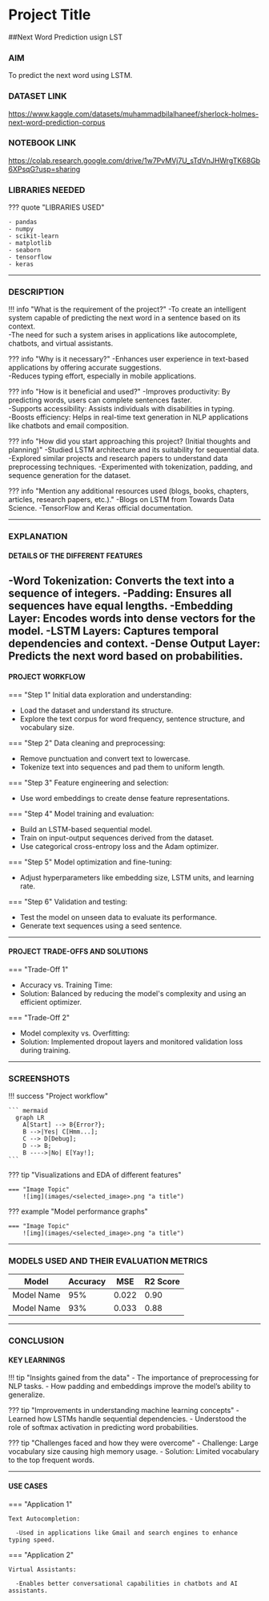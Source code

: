 

# Project Title 
##Next Word Prediction usign LST

### AIM 
To predict the next word using LSTM.


### DATASET LINK 
https://www.kaggle.com/datasets/muhammadbilalhaneef/sherlock-holmes-next-word-prediction-corpus

### NOTEBOOK LINK 
https://colab.research.google.com/drive/1w7PvMVj7U_sTdVnJHWrgTK68Gb6XPsqG?usp=sharing


### LIBRARIES NEEDED
<!-- Mention it in bullet points either in numbering or simple dots -->
<!-- Mention all the libraries required for the project. You can add more or remove as necessary. -->

??? quote "LIBRARIES USED"

    - pandas
    - numpy
    - scikit-learn
    - matplotlib
    - seaborn
    - tensorflow
    - keras

--- 

### DESCRIPTION 


!!! info "What is the requirement of the project?"
-To create an intelligent system capable of predicting the next word in a sentence based on its context.\
-The need for such a system arises in applications like autocomplete, chatbots, and virtual assistants.

??? info "Why is it necessary?"
-Enhances user experience in text-based applications by offering accurate suggestions.\
-Reduces typing effort, especially in mobile applications.

??? info "How is it beneficial and used?"
-Improves productivity: By predicting words, users can complete sentences faster.\
-Supports accessibility: Assists individuals with disabilities in typing.\
-Boosts efficiency: Helps in real-time text generation in NLP applications like chatbots and email composition.

??? info "How did you start approaching this project? (Initial thoughts and planning)"
-Studied LSTM architecture and its suitability for sequential data.
-Explored similar projects and research papers to understand data preprocessing techniques.
-Experimented with tokenization, padding, and sequence generation for the dataset.

??? info "Mention any additional resources used (blogs, books, chapters, articles, research papers, etc.)."
-Blogs on LSTM from Towards Data Science.
-TensorFlow and Keras official documentation.


--- 

### EXPLANATION 

#### DETAILS OF THE DIFFERENT FEATURES 

-Word Tokenization: Converts the text into a sequence of integers.
-Padding: Ensures all sequences have equal lengths.
-Embedding Layer: Encodes words into dense vectors for the model.
-LSTM Layers: Captures temporal dependencies and context.
-Dense Output Layer: Predicts the next word based on probabilities.
--- 

#### PROJECT WORKFLOW 
=== "Step 1"
Initial data exploration and understanding:
- Load the dataset and understand its structure.
- Explore the text corpus for word frequency, sentence structure, and vocabulary size.

=== "Step 2"
Data cleaning and preprocessing:
- Remove punctuation and convert text to lowercase.
- Tokenize text into sequences and pad them to uniform length.

=== "Step 3"
Feature engineering and selection:
- Use word embeddings to create dense feature representations.

=== "Step 4"
Model training and evaluation:
- Build an LSTM-based sequential model.
- Train on input-output sequences derived from the dataset.
- Use categorical cross-entropy loss and the Adam optimizer.

=== "Step 5"
Model optimization and fine-tuning:
- Adjust hyperparameters like embedding size, LSTM units, and learning rate.

=== "Step 6"
Validation and testing:
- Test the model on unseen data to evaluate its performance.
- Generate text sequences using a seed sentence.

--- 

#### PROJECT TRADE-OFFS AND SOLUTIONS 

=== "Trade-Off 1"
- Accuracy vs. Training Time:
- Solution: Balanced by reducing the model's complexity and using an efficient optimizer.

=== "Trade-Off 2"
- Model complexity vs. Overfitting:
- Solution: Implemented dropout layers and monitored validation loss during training.

--- 

### SCREENSHOTS 
<!-- Include screenshots, graphs, and visualizations to illustrate your findings and workflow. -->

!!! success "Project workflow"

    ``` mermaid
      graph LR
        A[Start] --> B{Error?};
        B -->|Yes| C[Hmm...];
        C --> D[Debug];
        D --> B;
        B ---->|No| E[Yay!];
    ```

??? tip "Visualizations and EDA of different features"

    === "Image Topic"
        ![img](images/<selected_image>.png "a title")

??? example "Model performance graphs"

    === "Image Topic"
        ![img](images/<selected_image>.png "a title")

--- 

### MODELS USED AND THEIR EVALUATION METRICS 
<!-- Summarize the models used and their evaluation metrics in a table. -->

|    Model   | Accuracy |  MSE  | R2 Score |
|------------|----------|-------|----------|
| Model Name |    95%   | 0.022 |   0.90   |
| Model Name |    93%   | 0.033 |   0.88   |

--- 

### CONCLUSION 

#### KEY LEARNINGS 
<!-- Summarize what you learned from this project in terms of data, techniques, and skills. -->

!!! tip "Insights gained from the data"
    - The importance of preprocessing for NLP tasks.
    - How padding and embeddings improve the model’s ability to generalize.

??? tip "Improvements in understanding machine learning concepts"
    - Learned how LSTMs handle sequential dependencies.
    - Understood the role of softmax activation in predicting word probabilities.

??? tip "Challenges faced and how they were overcome"
    - Challenge: Large vocabulary size causing high memory usage.
    - Solution: Limited vocabulary to the top frequent words.

--- 

#### USE CASES
<!-- Mention at least two real-world applications of this project. -->

=== "Application 1"

    Text Autocompletion:
    
      -Used in applications like Gmail and search engines to enhance typing speed.

=== "Application 2"

    Virtual Assistants:
    
      -Enables better conversational capabilities in chatbots and AI assistants.
